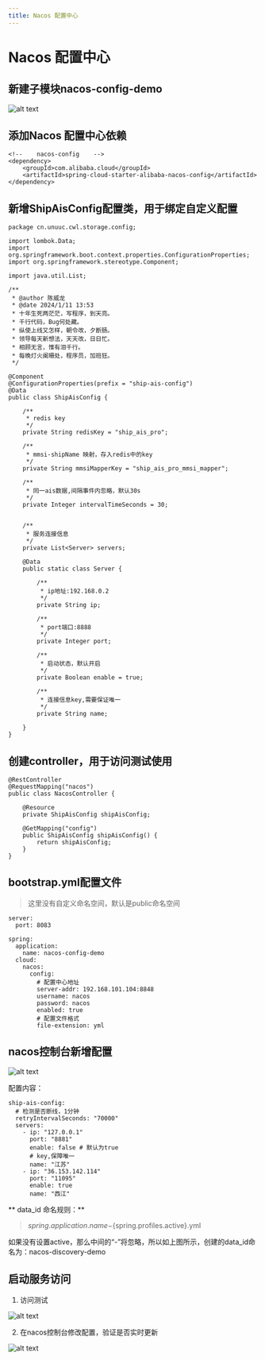 ```yaml
---
title: Nacos 配置中心
---
```

# Nacos 配置中心

## 新建子模块nacos-config-demo

![alt text](image-6.png)

## 添加Nacos 配置中心依赖
```
<!--    nacos-config    -->
<dependency>
    <groupId>com.alibaba.cloud</groupId>
    <artifactId>spring-cloud-starter-alibaba-nacos-config</artifactId>
</dependency>
```
## 新增ShipAisConfig配置类，用于绑定自定义配置
```
package cn.unuuc.cwl.storage.config;

import lombok.Data;
import org.springframework.boot.context.properties.ConfigurationProperties;
import org.springframework.stereotype.Component;

import java.util.List;

/**
 * @author 陈威龙
 * @date 2024/1/11 13:53
 * 十年生死两茫茫，写程序，到天亮。
 * 千行代码，Bug何处藏。
 * 纵使上线又怎样，朝令改，夕断肠。
 * 领导每天新想法，天天改，日日忙。
 * 相顾无言，惟有泪千行。
 * 每晚灯火阑珊处，程序员，加班狂。
 */

@Component
@ConfigurationProperties(prefix = "ship-ais-config")
@Data
public class ShipAisConfig {

    /**
     * redis key
     */
    private String redisKey = "ship_ais_pro";

    /**
     * mmsi-shipName 映射，存入redis中的key
     */
    private String mmsiMapperKey = "ship_ais_pro_mmsi_mapper";

    /**
     * 同一ais数据,间隔事件内忽略，默认30s
     */
    private Integer intervalTimeSeconds = 30;


    /**
     * 服务连接信息
     */
    private List<Server> servers;

    @Data
    public static class Server {

        /**
         * ip地址:192.168.0.2
         */
        private String ip;

        /**
         * port端口:8888
         */
        private Integer port;

        /**
         * 启动状态，默认开启
         */
        private Boolean enable = true;

        /**
         * 连接信息key,需要保证唯一
         */
        private String name;

    }
}
```
## 创建controller，用于访问测试使用
```
@RestController
@RequestMapping("nacos")
public class NacosController {

    @Resource
    private ShipAisConfig shipAisConfig;

    @GetMapping("config")
    public ShipAisConfig shipAisConfig() {
        return shipAisConfig;
    }
}
```
## bootstrap.yml配置文件
> 这里没有自定义命名空间，默认是public命名空间

```
server:
  port: 8083

spring:
  application:
    name: nacos-config-demo
  cloud:
    nacos:
      config:
        # 配置中心地址
        server-addr: 192.168.101.104:8848
        username: nacos
        password: nacos
        enabled: true
        # 配置文件格式
        file-extension: yml
```
## nacos控制台新增配置

![alt text](image-7.png)

配置内容：
```
ship-ais-config:
  # 检测是否断线，1分钟
  retryIntervalSeconds: "70000"
  servers:
    - ip: "127.0.0.1"
      port: "8881"
      enable: false # 默认为true
      # key,保障唯一
      name: "江苏"
    - ip: "36.153.142.114"
      port: "11095"
      enable: true
      name: "西江"
```
** data_id 命名规则：**
> ${spring.application.name}-${spring.profiles.active}.yml

如果没有设置active，那么中间的“-”将忽略，所以如上图所示，创建的data_id命名为：nacos-discovery-demo
## 启动服务访问

1. 访问测试

![alt text](image-8.png)

2. 在nacos控制台修改配置，验证是否实时更新

![alt text](image-9.png)
